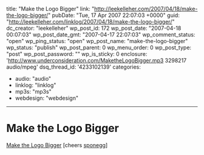 title: "Make the Logo Bigger"
link: "http://leekelleher.com/2007/04/18/make-the-logo-bigger/"
pubDate: "Tue, 17 Apr 2007 22:07:03 +0000"
guid: "http://leekelleher.com/linklog/2007/04/18/make-the-logo-bigger/"
dc_creator: "leekelleher"
wp_post_id: 172
wp_post_date: "2007-04-18 00:07:03"
wp_post_date_gmt: "2007-04-17 22:07:03"
wp_comment_status: "open"
wp_ping_status: "open"
wp_post_name: "make-the-logo-bigger"
wp_status: "publish"
wp_post_parent: 0
wp_menu_order: 0
wp_post_type: "post"
wp_post_password: ""
wp_is_sticky: 0
enclosure: 'http://www.underconsideration.com/MaketheLogoBigger.mp3 3298217 audio/mpeg'
dsq_thread_id: '4233102139'
categories:
  - audio: "audio"
  - linklog: "linklog"
  - mp3s: "mp3s"
  - webdesign: "webdesign"

---

# Make the Logo Bigger

<a href="http://www.underconsideration.com/MaketheLogoBigger.mp3">Make the Logo Bigger</a> [cheers <a href="http://www.myspace.com/sponegg">sponegg</a>]